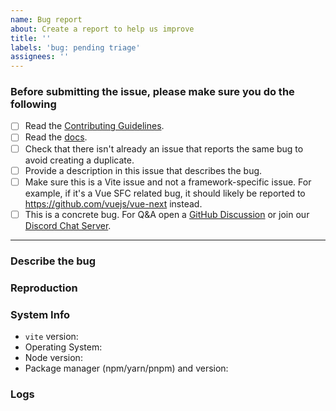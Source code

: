 ```yaml
---
name: Bug report
about: Create a report to help us improve
title: ''
labels: 'bug: pending triage'
assignees: ''
---
```


<!-- 中文用户请注意：请仔细阅读以下模版，如果不遵循模版，issue 将会被直接关闭。 -->
<!-- IMPORTANT: Please do not ignore this template. If you do, your issue will be closed immediately. -->

### Before submitting the issue, please make sure you do the following

- [ ] Read the [Contributing Guidelines](https://github.com/vitejs/vite/blob/main/.github/contributing.md).
- [ ] Read the [docs](https://vitejs.dev/guide).
- [ ] Check that there isn't already an issue that reports the same bug to avoid creating a duplicate.
- [ ] Provide a description in this issue that describes the bug.
- [ ] Make sure this is a Vite issue and not a framework-specific issue. For example, if it's a Vue SFC related bug, it should likely be reported to https://github.com/vuejs/vue-next instead.
- [ ] This is a concrete bug. For Q&A open a [GitHub Discussion](https://github.com/vitejs/vite/discussions) or join our [Discord Chat Server](https://chat.vitejs.dev/).

---

### Describe the bug

<!-- A clear and concise description of what the bug is. -->

### Reproduction

<!--
  Please provide a link to a repo that can reproduce the problem you ran into.

  A reproduction is required unless you are absolutely sure that the problem is obvious and the information you provided is enough for us to understand what the problem is. If a report has only vague description (e.g. just a generic error message) and has no reproduction, it will receive "need reproduction" label. If no reproduction is provided after 3 days, it will be auto-closed.
-->

### System Info

- `vite` version:
- Operating System:
- Node version:
- Package manager (npm/yarn/pnpm) and version:

### Logs <!-- (Optional if provided reproduction) -->

<!--
  Please try not to insert an image but copy paste the log text.

  1. Run `vite` or `vite build` with the `--debug` flag.
  2. Provide the error log here.
     `node` is used as highlight to improve some colors in stack-traces.
     If it doesn't work quite well, try `console`.
-->

```node

```
